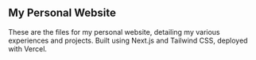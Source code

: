 ## My Personal Website

These are the files for my personal website, detailing my various experiences and projects. Built using Next.js and Tailwind CSS, deployed with Vercel.
